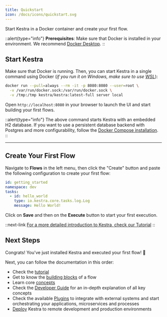 ```yaml
---
title: Quickstart
icon: /docs/icons/quickstart.svg
---
```


Start Kestra in a Docker container and create your first flow.

::alert{type="info"}
**Prerequisites**: Make sure that Docker is installed in your environment. We recommend [Docker Desktop](https://docs.docker.com/get-docker/).
::


## Start Kestra

Make sure that Docker is running. Then, you can start Kestra in a single command using Docker (*if you run it on Windows, make sure to use [WSL](https://docs.docker.com/desktop/wsl/)*):

```bash
docker run --pull=always --rm -it -p 8080:8080 --user=root \
  -v /var/run/docker.sock:/var/run/docker.sock \
  -v /tmp:/tmp kestra/kestra:latest-full server local
```

Open `http://localhost:8080` in your browser to launch the UI and start building your first flows.

::alert{type="info"}
The above command starts Kestra with an embedded H2 database. If you want to use a persistent database backend with Postgres and more configurability, follow the [Docker Compose installation](../02.installation/12.docker-compose.md).
::

---

## Create Your First Flow

Navigate to **Flows** in the left menu, then click the "Create" button and paste the following configuration to create your first flow:

```yaml
id: getting_started
namespace: dev
tasks:
  - id: hello_world
    type: io.kestra.core.tasks.log.Log
    message: Hello World!
```

Click on **Save** and then on the **Execute** button to start your first execution.


::next-link
[For a more detailed introduction to Kestra, check our Tutorial](../03.tutorial/index.md)
::


## Next Steps

Congrats! You've just installed Kestra and executed your first flow! :clap:

Next, you can follow the documentation in this order:
- Check the [tutorial](../03.tutorial/index.md)
- Get to know the [building blocks](../06.workflow-components/index.md) of a flow
- Learn core [concepts](../07.concepts/index.md)
- Check the [Developer Guide](../08.developer-guide/index.md) for an in-depth explanation of all key concepts
- Check the available [Plugins](/plugins) to integrate with external systems and start orchestrating your applications, microservices and processes
- [Deploy](../09.administrator-guide/index.md) Kestra to remote development and production environments
